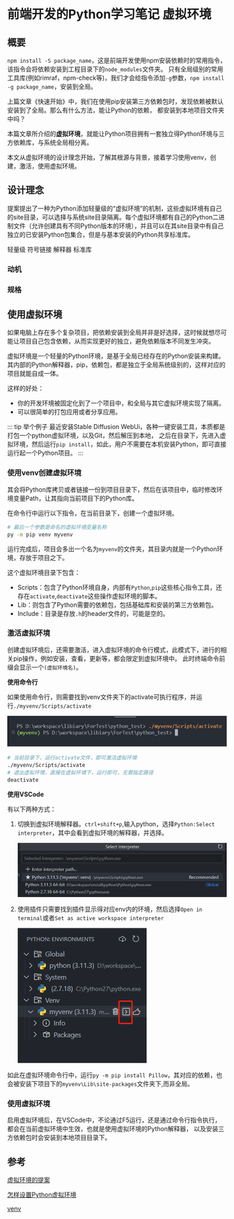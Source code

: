 # 前端开发的Python学习笔记 虚拟环境

## 概要

`npm install -S package_name`，这是前端开发使用npm安装依赖时的常用指令，该指令会将依赖安装到工程目录下的`node_modules`文件夹。
只有全局级别的常用工具库(例如rimraf，npm-check等)，我们才会给指令添加`-g`参数，`npm install -g package_name`，安装到全局。

上篇文章《快速开始》中，我们在使用pip安装第三方依赖包时，发现依赖被默认安装到了全局。那么有什么方法，能让Python的依赖，
都安装到本地项目文件夹中吗？

本篇文章所介绍的**虚拟环境**，就能让Python项目拥有一套独立得Python环境与三方依赖库，与系统全局相分离。

本文从虚拟环境的设计理念开始，了解其根源与背景，接着学习使用venv，创建，激活，使用虚拟环境。

## 设计理念

提案提出了一种为Python添加轻量级的“虚拟环境”的机制，这些虚拟环境有自己的site目录，可以选择与系统site目录隔离。每个虚拟环境都有自己的Python二进制文件（允许创建具有不同Python版本的环境），并且可以在其site目录中有自己独立的已安装Python包集合，但是与基本安装的Python共享标准库。

轻量级 符号链接 解释器 标准库

### 动机

### 规格

## 使用虚拟环境

如果电脑上存在多个复杂项目，把依赖安装到全局并非是好选择，这时候就想尽可能让项目自己包含依赖，从而实现更好的独立，避免依赖版本不同发生冲突。

虚拟环境是一个轻量的Python环境，是基于全局已经存在的Python安装来构建。
其内部的Python解释器，pip，依赖包，都是独立于全局系统级别的，这样对应的项目就能自成一体。

这样的好处：

* 你的开发环境被固定化到了一个项目中，和全局与其它虚拟环境实现了隔离。
* 可以很简单的打包应用或者分享应用。

::: tip 举个例子
最近安装Stable Diffusion WebUi，各种一键安装工具，本质都是打包一个python虚拟环境，以及Git，然后解压到本地，
之后在目录下，先进入虚拟环境，然后运行`pip install`，如此，用户不需要在本机安装Python，即可直接运行起一个Python项目。
:::

### 使用venv创建虚拟环境

其会将Python库拷贝或者链接一份到项目目录下，然后在该项目中，临时修改环境变量Path，让其指向当前项目下的Python库。

在命令行中运行以下指令，在当前目录下，创建一个虚拟环境。

```sh
# 最后一个参数是命名的虚拟环境变量名称
py -m pip venv myvenv
```

运行完成后，项目会多出一个名为`myvenv`的文件夹，其目录内就是一个Python环境，存放于项目之下。

这个虚拟环境目录下包含：
* Scripts：包含了Python环境自身，内部有`Python`,`pip`这些核心指令工具，还存在`activate`,`deactivate`这些操作虚拟环境的脚本。
* Lib：则包含了Python需要的依赖包，包括基础库和安装的第三方依赖包。
* Include：目录是存放`.h`的header文件的，可能是空的。

### 激活虚拟环境

创建虚拟环境后，还需要激活，进入虚拟环境的命令行模式，此模式下，进行的相关pip操作，例如安装，查看，更新等，都会限定到虚拟环境中。
此时终端命令前缀会显示一个`(虚拟环境名)`。  

**使用命令行**
  
如果使用命令行，则需要找到venv文件夹下的activate可执行程序，并运行`./myvenv/Scripts/activate`  

![Link](./images/cmd_active.png)

```sh
# 当前目录下，运行activate文件，即可激活虚拟环境
./myvenv/Scripts/activate
# 退出虚拟环境，直接在虚拟环境下，运行即可，无需指定路径
deactivate
```

**使用VSCode**

有以下两种方式：

1. 切换到虚拟环境解释器。`ctrl+shift+p`,输入python，选择`Python:Select interpreter`，其中会看到虚拟环境的解释器，并选择。

   ![Link](./images/select_interpreter.png)

2. 使用插件只需要找到插件显示得对应env内的环境，然后选择`Open in terminal`或者`Set as active workspace interpreter`  

   ![Link](./images/plugin_activate.png) 

如此在虚拟环境命令行中，运行`py -m pip install Pillow`，其对应的依赖，也会被安装下项目下的`myvenv\Lib\site-packages`文件夹下,而非全局。

### 使用虚拟环境

启用虚拟环境后，在VSCode中，不论通过F5运行，还是通过命令行指令执行，都会在当前虚拟环境中生效，也就是使用虚拟环境的Python解释器，
以及安装三方依赖包时会安装到本地项目目录下。

## 参考

[虚拟环境的提案](https://peps.python.org/pep-0405/)

[怎样设置Python虚拟环境](https://www.freecodecamp.org/news/how-to-setup-virtual-environments-in-python/)

[venv](https://docs.python.org/3/library/venv.html)


